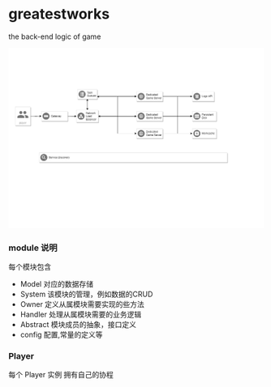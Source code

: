 # greatestworks
the back-end logic of game 



![](frame.png)





### module 说明


每个模块包含
* Model
  对应的数据存储
* System
  该模块的管理，例如数据的CRUD
* Owner
  定义从属模块需要实现的些方法
* Handler
  处理从属模块需要的业务逻辑
* Abstract
  模块成员的抽象，接口定义
* config
  配置,常量的定义等

### Player

 每个 Player 实例 拥有自己的协程


  


